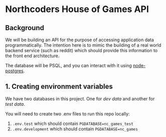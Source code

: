 # Northcoders House of Games API

## Background

We will be building an API for the purpose of accessing application data programmatically. The intention here is to mimic the building of a real world backend service (such as reddit) which should provide this information to the front end architecture.

The database will be PSQL, and you can interact with it using [node-postgres](https://node-postgres.com/).

## 1. Creating environment variables

We have two databases in this project.
One for _dev data_ and another for _test data_.

You will need to create two .env files to run this repo locally:

1. `.env.test` which should contain `PGDATABASE=nc_games_test`
2. `.env.development` which should contain `PGDATABASE=nc_games`
